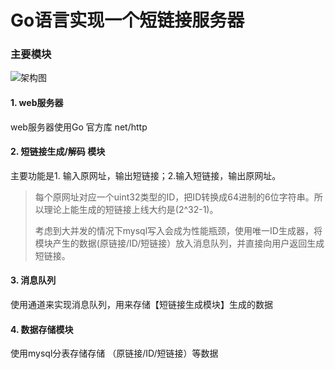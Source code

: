 # Go语言实现一个短链接服务器

### 主要模块
![架构图](http://o99lnabej.bkt.clouddn.com/%E7%9F%AD%E9%93%BE%E6%8E%A5.PNG)
#### 1. web服务器
web服务器使用Go 官方库 net/http
#### 2. 短链接生成/解码 模块
主要功能是1. 输入原网址，输出短链接；2.输入短链接，输出原网址。
> 每个原网址对应一个uint32类型的ID，把ID转换成64进制的6位字符串。所以理论上能生成的短链接上线大约是(2^32-1)。
>
> 考虑到大并发的情况下mysql写入会成为性能瓶颈，使用唯一ID生成器，将模块产生的数据(原链接/ID/短链接）放入消息队列，并直接向用户返回生成短链接。

#### 3. 消息队列
使用通道来实现消息队列，用来存储【短链接生成模块】生成的数据

#### 4. 数据存储模块
使用mysql分表存储存储 （原链接/ID/短链接）等数据



